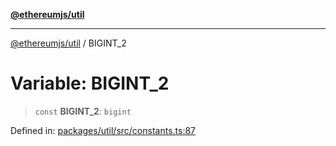 [**@ethereumjs/util**](../README.md)

***

[@ethereumjs/util](../README.md) / BIGINT\_2

# Variable: BIGINT\_2

> `const` **BIGINT\_2**: `bigint`

Defined in: [packages/util/src/constants.ts:87](https://github.com/ethereumjs/ethereumjs-monorepo/blob/master/packages/util/src/constants.ts#L87)
